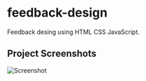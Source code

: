 # feedback-design
Feedback desing using HTML CSS JavaScript.

## Project Screenshots


![Screenshot](https://www.linkpicture.com/q/GOMCAM-20211122_1248110784.gif)


 

  
